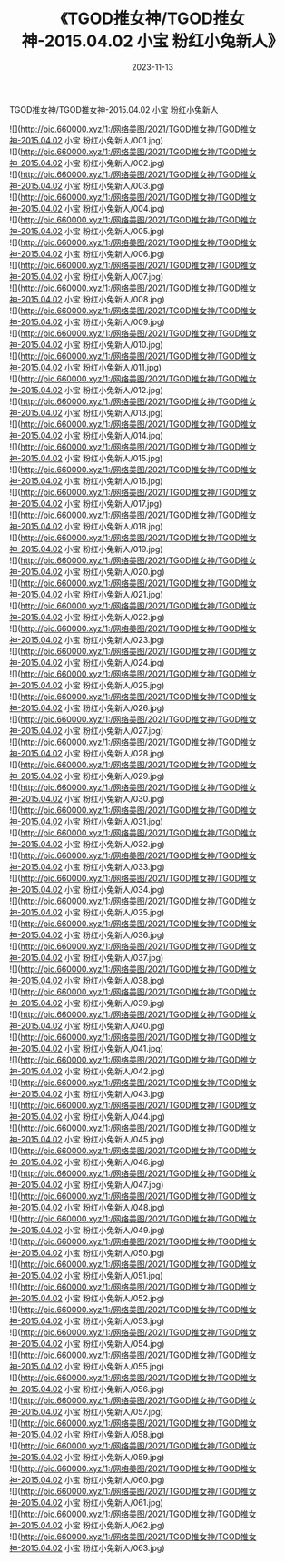 ﻿---
layout: post
title:  《TGOD推女神/TGOD推女神-2015.04.02 小宝 粉红小兔新人》
date:   2023-11-13
img: http://pic.660000.xyz/1:/网络美图/2021/TGOD推女神/TGOD推女神-2015.04.02 小宝 粉红小兔新人/000.jpg
categories: [美女, 清纯, 唯美]
---

TGOD推女神/TGOD推女神-2015.04.02 小宝 粉红小兔新人

 ![](http://pic.660000.xyz/1:/网络美图/2021/TGOD推女神/TGOD推女神-2015.04.02 小宝 粉红小兔新人/001.jpg) <br>![](http://pic.660000.xyz/1:/网络美图/2021/TGOD推女神/TGOD推女神-2015.04.02 小宝 粉红小兔新人/002.jpg) <br>![](http://pic.660000.xyz/1:/网络美图/2021/TGOD推女神/TGOD推女神-2015.04.02 小宝 粉红小兔新人/003.jpg) <br>![](http://pic.660000.xyz/1:/网络美图/2021/TGOD推女神/TGOD推女神-2015.04.02 小宝 粉红小兔新人/004.jpg) <br>![](http://pic.660000.xyz/1:/网络美图/2021/TGOD推女神/TGOD推女神-2015.04.02 小宝 粉红小兔新人/005.jpg) <br>![](http://pic.660000.xyz/1:/网络美图/2021/TGOD推女神/TGOD推女神-2015.04.02 小宝 粉红小兔新人/006.jpg) <br>![](http://pic.660000.xyz/1:/网络美图/2021/TGOD推女神/TGOD推女神-2015.04.02 小宝 粉红小兔新人/007.jpg) <br>![](http://pic.660000.xyz/1:/网络美图/2021/TGOD推女神/TGOD推女神-2015.04.02 小宝 粉红小兔新人/008.jpg) <br>![](http://pic.660000.xyz/1:/网络美图/2021/TGOD推女神/TGOD推女神-2015.04.02 小宝 粉红小兔新人/009.jpg) <br>![](http://pic.660000.xyz/1:/网络美图/2021/TGOD推女神/TGOD推女神-2015.04.02 小宝 粉红小兔新人/010.jpg) <br>![](http://pic.660000.xyz/1:/网络美图/2021/TGOD推女神/TGOD推女神-2015.04.02 小宝 粉红小兔新人/011.jpg) <br>![](http://pic.660000.xyz/1:/网络美图/2021/TGOD推女神/TGOD推女神-2015.04.02 小宝 粉红小兔新人/012.jpg) <br>![](http://pic.660000.xyz/1:/网络美图/2021/TGOD推女神/TGOD推女神-2015.04.02 小宝 粉红小兔新人/013.jpg) <br>![](http://pic.660000.xyz/1:/网络美图/2021/TGOD推女神/TGOD推女神-2015.04.02 小宝 粉红小兔新人/014.jpg) <br>![](http://pic.660000.xyz/1:/网络美图/2021/TGOD推女神/TGOD推女神-2015.04.02 小宝 粉红小兔新人/015.jpg) <br>![](http://pic.660000.xyz/1:/网络美图/2021/TGOD推女神/TGOD推女神-2015.04.02 小宝 粉红小兔新人/016.jpg) <br>![](http://pic.660000.xyz/1:/网络美图/2021/TGOD推女神/TGOD推女神-2015.04.02 小宝 粉红小兔新人/017.jpg) <br>![](http://pic.660000.xyz/1:/网络美图/2021/TGOD推女神/TGOD推女神-2015.04.02 小宝 粉红小兔新人/018.jpg) <br>![](http://pic.660000.xyz/1:/网络美图/2021/TGOD推女神/TGOD推女神-2015.04.02 小宝 粉红小兔新人/019.jpg) <br>![](http://pic.660000.xyz/1:/网络美图/2021/TGOD推女神/TGOD推女神-2015.04.02 小宝 粉红小兔新人/020.jpg) <br>![](http://pic.660000.xyz/1:/网络美图/2021/TGOD推女神/TGOD推女神-2015.04.02 小宝 粉红小兔新人/021.jpg) <br>![](http://pic.660000.xyz/1:/网络美图/2021/TGOD推女神/TGOD推女神-2015.04.02 小宝 粉红小兔新人/022.jpg) <br>![](http://pic.660000.xyz/1:/网络美图/2021/TGOD推女神/TGOD推女神-2015.04.02 小宝 粉红小兔新人/023.jpg) <br>![](http://pic.660000.xyz/1:/网络美图/2021/TGOD推女神/TGOD推女神-2015.04.02 小宝 粉红小兔新人/024.jpg) <br>![](http://pic.660000.xyz/1:/网络美图/2021/TGOD推女神/TGOD推女神-2015.04.02 小宝 粉红小兔新人/025.jpg) <br>![](http://pic.660000.xyz/1:/网络美图/2021/TGOD推女神/TGOD推女神-2015.04.02 小宝 粉红小兔新人/026.jpg) <br>![](http://pic.660000.xyz/1:/网络美图/2021/TGOD推女神/TGOD推女神-2015.04.02 小宝 粉红小兔新人/027.jpg) <br>![](http://pic.660000.xyz/1:/网络美图/2021/TGOD推女神/TGOD推女神-2015.04.02 小宝 粉红小兔新人/028.jpg) <br>![](http://pic.660000.xyz/1:/网络美图/2021/TGOD推女神/TGOD推女神-2015.04.02 小宝 粉红小兔新人/029.jpg) <br>![](http://pic.660000.xyz/1:/网络美图/2021/TGOD推女神/TGOD推女神-2015.04.02 小宝 粉红小兔新人/030.jpg) <br>![](http://pic.660000.xyz/1:/网络美图/2021/TGOD推女神/TGOD推女神-2015.04.02 小宝 粉红小兔新人/031.jpg) <br>![](http://pic.660000.xyz/1:/网络美图/2021/TGOD推女神/TGOD推女神-2015.04.02 小宝 粉红小兔新人/032.jpg) <br>![](http://pic.660000.xyz/1:/网络美图/2021/TGOD推女神/TGOD推女神-2015.04.02 小宝 粉红小兔新人/033.jpg) <br>![](http://pic.660000.xyz/1:/网络美图/2021/TGOD推女神/TGOD推女神-2015.04.02 小宝 粉红小兔新人/034.jpg) <br>![](http://pic.660000.xyz/1:/网络美图/2021/TGOD推女神/TGOD推女神-2015.04.02 小宝 粉红小兔新人/035.jpg) <br>![](http://pic.660000.xyz/1:/网络美图/2021/TGOD推女神/TGOD推女神-2015.04.02 小宝 粉红小兔新人/036.jpg) <br>![](http://pic.660000.xyz/1:/网络美图/2021/TGOD推女神/TGOD推女神-2015.04.02 小宝 粉红小兔新人/037.jpg) <br>![](http://pic.660000.xyz/1:/网络美图/2021/TGOD推女神/TGOD推女神-2015.04.02 小宝 粉红小兔新人/038.jpg) <br>![](http://pic.660000.xyz/1:/网络美图/2021/TGOD推女神/TGOD推女神-2015.04.02 小宝 粉红小兔新人/039.jpg) <br>![](http://pic.660000.xyz/1:/网络美图/2021/TGOD推女神/TGOD推女神-2015.04.02 小宝 粉红小兔新人/040.jpg) <br>![](http://pic.660000.xyz/1:/网络美图/2021/TGOD推女神/TGOD推女神-2015.04.02 小宝 粉红小兔新人/041.jpg) <br>![](http://pic.660000.xyz/1:/网络美图/2021/TGOD推女神/TGOD推女神-2015.04.02 小宝 粉红小兔新人/042.jpg) <br>![](http://pic.660000.xyz/1:/网络美图/2021/TGOD推女神/TGOD推女神-2015.04.02 小宝 粉红小兔新人/043.jpg) <br>![](http://pic.660000.xyz/1:/网络美图/2021/TGOD推女神/TGOD推女神-2015.04.02 小宝 粉红小兔新人/044.jpg) <br>![](http://pic.660000.xyz/1:/网络美图/2021/TGOD推女神/TGOD推女神-2015.04.02 小宝 粉红小兔新人/045.jpg) <br>![](http://pic.660000.xyz/1:/网络美图/2021/TGOD推女神/TGOD推女神-2015.04.02 小宝 粉红小兔新人/046.jpg) <br>![](http://pic.660000.xyz/1:/网络美图/2021/TGOD推女神/TGOD推女神-2015.04.02 小宝 粉红小兔新人/047.jpg) <br>![](http://pic.660000.xyz/1:/网络美图/2021/TGOD推女神/TGOD推女神-2015.04.02 小宝 粉红小兔新人/048.jpg) <br>![](http://pic.660000.xyz/1:/网络美图/2021/TGOD推女神/TGOD推女神-2015.04.02 小宝 粉红小兔新人/049.jpg) <br>![](http://pic.660000.xyz/1:/网络美图/2021/TGOD推女神/TGOD推女神-2015.04.02 小宝 粉红小兔新人/050.jpg) <br>![](http://pic.660000.xyz/1:/网络美图/2021/TGOD推女神/TGOD推女神-2015.04.02 小宝 粉红小兔新人/051.jpg) <br>![](http://pic.660000.xyz/1:/网络美图/2021/TGOD推女神/TGOD推女神-2015.04.02 小宝 粉红小兔新人/052.jpg) <br>![](http://pic.660000.xyz/1:/网络美图/2021/TGOD推女神/TGOD推女神-2015.04.02 小宝 粉红小兔新人/053.jpg) <br>![](http://pic.660000.xyz/1:/网络美图/2021/TGOD推女神/TGOD推女神-2015.04.02 小宝 粉红小兔新人/054.jpg) <br>![](http://pic.660000.xyz/1:/网络美图/2021/TGOD推女神/TGOD推女神-2015.04.02 小宝 粉红小兔新人/055.jpg) <br>![](http://pic.660000.xyz/1:/网络美图/2021/TGOD推女神/TGOD推女神-2015.04.02 小宝 粉红小兔新人/056.jpg) <br>![](http://pic.660000.xyz/1:/网络美图/2021/TGOD推女神/TGOD推女神-2015.04.02 小宝 粉红小兔新人/057.jpg) <br>![](http://pic.660000.xyz/1:/网络美图/2021/TGOD推女神/TGOD推女神-2015.04.02 小宝 粉红小兔新人/058.jpg) <br>![](http://pic.660000.xyz/1:/网络美图/2021/TGOD推女神/TGOD推女神-2015.04.02 小宝 粉红小兔新人/059.jpg) <br>![](http://pic.660000.xyz/1:/网络美图/2021/TGOD推女神/TGOD推女神-2015.04.02 小宝 粉红小兔新人/060.jpg) <br>![](http://pic.660000.xyz/1:/网络美图/2021/TGOD推女神/TGOD推女神-2015.04.02 小宝 粉红小兔新人/061.jpg) <br>![](http://pic.660000.xyz/1:/网络美图/2021/TGOD推女神/TGOD推女神-2015.04.02 小宝 粉红小兔新人/062.jpg) <br>![](http://pic.660000.xyz/1:/网络美图/2021/TGOD推女神/TGOD推女神-2015.04.02 小宝 粉红小兔新人/063.jpg) <br>